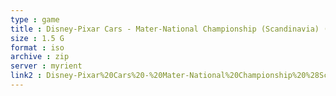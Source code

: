 ```yaml
---
type : game
title : Disney-Pixar Cars - Mater-National Championship (Scandinavia) (En,Sv,No,Da)
size : 1.5 G
format : iso
archive : zip
server : myrient
link2 : Disney-Pixar%20Cars%20-%20Mater-National%20Championship%20%28Scandinavia%29%20%28En%2CSv%2CNo%2CDa%29
---
```

